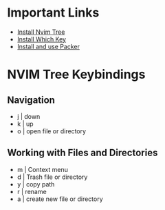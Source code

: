 # Important Links

- [Install Nvim Tree](https://linovox.com/install-and-use-nvim-tree-in-neovim/)
- [Install Which Key](https://linovox.com/install-and-set-up-which-key-in-neovim-nvim/)
- [Install and use Packer](https://linovox.com/install-and-use-packer-in-neovim/)

# NVIM Tree Keybindings

## Navigation

- j | down
- k | up
- o | open file or directory

## Working with Files and Directories

- m | Context menu
- d | Trash file or directory
- y | copy path
- r | rename
- a | create new file or directory


